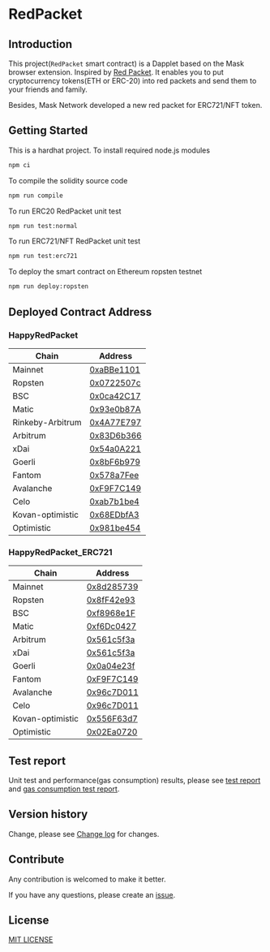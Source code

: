 # RedPacket

## Introduction

This project(`RedPacket` smart contract) is a Dapplet based on the Mask browser extension. Inspired by [Red Packet](https://en.wikipedia.org/wiki/Red_envelope). It enables you to put cryptocurrency tokens(ETH or ERC-20) into red packets and send them to your friends and family.

Besides, Mask Network developed a new red packet for ERC721/NFT token.

## Getting Started

This is a hardhat project. To install required node.js modules

```bash
npm ci
```

To compile the solidity source code

```bash
npm run compile
```

To run ERC20 RedPacket unit test

```bash
npm run test:normal
```

To run ERC721/NFT RedPacket unit test

```bash
npm run test:erc721
```

To deploy the smart contract on Ethereum ropsten testnet

```bash
npm run deploy:ropsten
```

## Deployed Contract Address

### HappyRedPacket

| Chain            | Address                                                                                                           |
| ---------------- | ----------------------------------------------------------------------------------------------------------------- |
| Mainnet          | [0xaBBe1101](https://etherscan.io/address/0xaBBe1101FD8fa5847c452A6D70C8655532B03C33)                             |
| Ropsten          | [0x0722507c](https://ropsten.etherscan.io/address/0x0722507c3b776A6B205946592016e358B0D34c3F)                     |
| BSC              | [0x0ca42C17](https://bscscan.com/address/0x0ca42C178e14c618c81B8438043F27d9D38145f6)                              |
| Matic            | [0x93e0b87A](https://polygonscan.com/address/0x93e0b87A0aD0C991dc1B5176ddCD850c9a78aabb)                          |
| Rinkeby-Arbitrum | [0x4A77E797](https://rinkeby-explorer.arbitrum.io/address/0x4A77E797031257db72F7D2C3Ec08a4FAc5c8CfE9)             |
| Arbitrum         | [0x83D6b366](https://explorer.arbitrum.io/address/0x83D6b366f21e413f214EB077D5378478e71a5eD2)                     |
| xDai             | [0x54a0A221](https://blockscout.com/xdai/mainnet/address/0x54a0A221C25Fc0a347EC929cFC5db0be17fA2a2B/transactions) |
| Goerli           | [0x8bF6b979](https://goerli.etherscan.io/address/0x8bF6b979286970860Adc75dc621cf1969b0bE66C)                      |
| Fantom           | [0x578a7Fee](https://ftmscan.com/address/0x578a7Fee5f0D8CEc7d00578Bf37374C5b95C4b98)                              |
| Avalanche        | [0xF9F7C149](https://snowtrace.io/address/0xF9F7C1496c21bC0180f4B64daBE0754ebFc8A8c0)                             |
| Celo             | [0xab7b1be4](https://explorer.celo.org/address/0xab7b1be4233a04e5c43a810e75657eced8e5463b/transactions)           |
| Kovan-optimistic | [0x68EDbfA3](https://kovan-optimistic.etherscan.io/address/0x68EDbfA3E564C987FaaAB54f4FD1E7567D4151Dd)            |
| Optimistic       | [0x981be454](https://optimistic.etherscan.io/address/0x981be454a930479d92C91a0092D204b64845A5D6)                |

### HappyRedPacket_ERC721

| Chain            | Address                                                                                                           |
| ---------------- | ----------------------------------------------------------------------------------------------------------------- |
| Mainnet          | [0x8d285739](https://etherscan.io/address/0x8d285739523FC2Ac8eC9c9C229ee863C8C9bF8C8)                             |
| Ropsten          | [0x8fF42e93](https://ropsten.etherscan.io/address/0x8fF42e93C19E44763FD1cD07b9E04d13bA07AD3f)                     |
| BSC              | [0xf8968e1F](https://bscscan.com/address/0xf8968e1Fcf1440Be5Cec7Bb495bcee79753d5E06)                              |
| Matic            | [0xf6Dc0427](https://polygonscan.com/address/0xf6Dc042717EF4C097348bE00f4BaE688dcaDD4eA)                          |
| Arbitrum         | [0x561c5f3a](https://explorer.arbitrum.io/address/0x561c5f3a19871ecb1273D6D8eCc276BeEDa5c8b4)                     |
| xDai             | [0x561c5f3a](https://blockscout.com/xdai/mainnet/address/0x561c5f3a19871ecb1273D6D8eCc276BeEDa5c8b4/transactions) |
| Goerli           | [0x0a04e23f](https://goerli.etherscan.io/address/0x0a04e23f95E9DB2Fe4C31252548F663fFe3AAe4d)                      |
| Fantom           | [0xF9F7C149](https://ftmscan.com/address/0xF9F7C1496c21bC0180f4B64daBE0754ebFc8A8c0)                              |
| Avalanche        | [0x96c7D011](https://snowtrace.io/address/0x96c7D011cdFD467f551605f0f5Fce279F86F4186)                             |
| Celo             | [0x96c7D011](https://explorer.celo.org/address/0x96c7D011cdFD467f551605f0f5Fce279F86F4186/transactions)           |
| Kovan-optimistic | [0x556F63d7](https://kovan-optimistic.etherscan.io/address/0x556F63d7467c729034585C3e50e54e582222b491)            |
| Optimistic       | [0x02Ea0720](https://optimistic.etherscan.io/address/0x02Ea0720254F7fa4eca7d09A1b9C783F1020EbEF)                  |

## Test report

Unit test and performance(gas consumption) results, please see [test report](docs/test_report.txt) and [gas consumption test report](docs/performance_test.txt).

## Version history

Change, please see [Change log](docs/CHANGELOG.md) for changes.

## Contribute

Any contribution is welcomed to make it better.

If you have any questions, please create an [issue](https://github.com/DimensionDev/RedPacket/issues).

## License

[MIT LICENSE](LICENSE)
